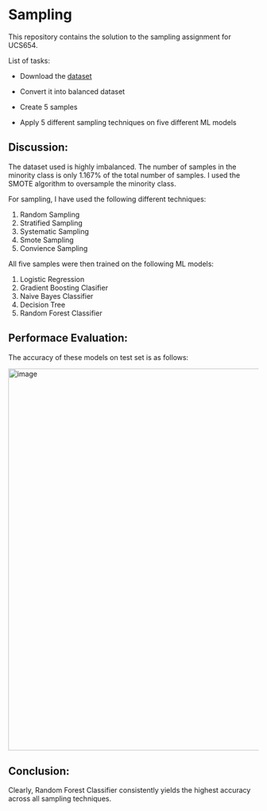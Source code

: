 # Sampling


This repository contains the solution to the sampling assignment for UCS654.

List of tasks:

 - Download the [dataset](https://github.com/priyajotgill2003/Sampling/blob/main/Creditcard_data.csv)
 
 - Convert it into balanced dataset
 
 - Create 5 samples
 
 - Apply 5 different sampling techniques on five different ML models
 
## Discussion:

The dataset used is highly imbalanced. The number of samples in the minority class is only 1.167% of the total number of samples. I used the SMOTE algorithm to oversample the minority class.


For sampling, I have used the following different techniques:

1. Random Sampling
2. Stratified Sampling
3. Systematic Sampling
4. Smote Sampling
5. Convience Sampling

All five samples were then trained on the following ML models:

1. Logistic Regression
2. Gradient Boosting Clasifier
3. Naive Bayes Classifier
4. Decision Tree
5. Random Forest Classifier

## Performace Evaluation:

The accuracy of these models on test set is as follows:

<img width="767" alt="image" src="https://user-images.githubusercontent.com/72308930/219965320-b8c5add3-6c2e-4425-8e12-55b1e0f34d58.png">

## Conclusion:

Clearly, Random Forest Classifier consistently yields the highest accuracy across all sampling techniques.
